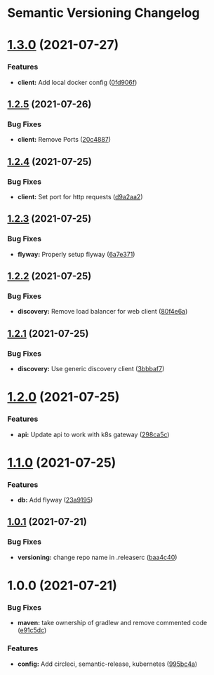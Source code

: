 # Semantic Versioning Changelog

# [1.3.0](https://github.com/JayDamon/oaka-transaction-service/compare/v1.2.5...v1.3.0) (2021-07-27)


### Features

* **client:** Add local docker config ([0fd906f](https://github.com/JayDamon/oaka-transaction-service/commit/0fd906f165fe1ada6b6422342f9cc7160b3605f9))

## [1.2.5](https://github.com/JayDamon/oaka-transaction-service/compare/v1.2.4...v1.2.5) (2021-07-26)


### Bug Fixes

* **client:** Remove Ports ([20c4887](https://github.com/JayDamon/oaka-transaction-service/commit/20c48876d4b5b3a3055cf7da90e0a995ebd303b4))

## [1.2.4](https://github.com/JayDamon/oaka-transaction-service/compare/v1.2.3...v1.2.4) (2021-07-25)


### Bug Fixes

* **client:** Set port for http requests ([d9a2aa2](https://github.com/JayDamon/oaka-transaction-service/commit/d9a2aa2d6e4fdf37b5a13572e136e16439e11e35))

## [1.2.3](https://github.com/JayDamon/oaka-transaction-service/compare/v1.2.2...v1.2.3) (2021-07-25)


### Bug Fixes

* **flyway:** Properly setup flyway ([6a7e371](https://github.com/JayDamon/oaka-transaction-service/commit/6a7e37176deebee4606474729e1e79118a082a78))

## [1.2.2](https://github.com/JayDamon/oaka-transaction-service/compare/v1.2.1...v1.2.2) (2021-07-25)


### Bug Fixes

* **discovery:** Remove load balancer for web client ([80f4e6a](https://github.com/JayDamon/oaka-transaction-service/commit/80f4e6a64d8f5db2acfd76e76b5c0e1191f47630))

## [1.2.1](https://github.com/JayDamon/oaka-transaction-service/compare/v1.2.0...v1.2.1) (2021-07-25)


### Bug Fixes

* **discovery:** Use generic discovery client ([3bbbaf7](https://github.com/JayDamon/oaka-transaction-service/commit/3bbbaf74898c8943a2e440ee0629ceb8f0b235b8))

# [1.2.0](https://github.com/JayDamon/oaka-transaction-service/compare/v1.1.0...v1.2.0) (2021-07-25)


### Features

* **api:** Update api to work with k8s gateway ([298ca5c](https://github.com/JayDamon/oaka-transaction-service/commit/298ca5c10d9563dd7f07ccf6273b474652078735))

# [1.1.0](https://github.com/JayDamon/oaka-transaction-service/compare/v1.0.1...v1.1.0) (2021-07-25)


### Features

* **db:** Add flyway ([23a9195](https://github.com/JayDamon/oaka-transaction-service/commit/23a9195fff95558b3e1942c4886b6e3172002ca1))

## [1.0.1](https://github.com/JayDamon/oaka-transaction-service/compare/v1.0.0...v1.0.1) (2021-07-21)


### Bug Fixes

* **versioning:** change repo name in .releaserc ([baa4c40](https://github.com/JayDamon/oaka-transaction-service/commit/baa4c4093ec3abcbdff3c849753be92a27b5084e))

# 1.0.0 (2021-07-21)


### Bug Fixes

* **maven:** take ownership of gradlew and remove commented code ([e91c5dc](https://github.com/JayDamon/oaka-transaction-service/commit/e91c5dc9eb249597e22963885c70187fffb350d5))


### Features

* **config:** Add circleci, semantic-release, kubernetes ([995bc4a](https://github.com/JayDamon/oaka-transaction-service/commit/995bc4aad6f25d7b61d124e758995a0fadce4ad8))
